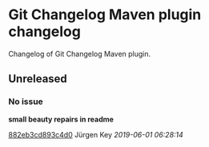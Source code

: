 # Git Changelog Maven plugin changelog

Changelog of Git Changelog Maven plugin.

## Unreleased
### No issue

**small beauty repairs in readme**


[882eb3cd893c4d0](https://github.com/elbosso/swinginspector/commit/882eb3cd893c4d0) Jürgen Key *2019-06-01 06:28:14*


